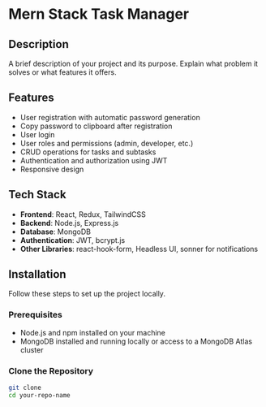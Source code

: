 # Mern Stack Task Manager


## Description

A brief description of your project and its purpose. Explain what problem it solves or what features it offers.

## Features

- User registration with automatic password generation
- Copy password to clipboard after registration
- User login
- User roles and permissions (admin, developer, etc.)
- CRUD operations for tasks and subtasks
- Authentication and authorization using JWT
- Responsive design

## Tech Stack

- **Frontend**: React, Redux, TailwindCSS
- **Backend**: Node.js, Express.js
- **Database**: MongoDB
- **Authentication**: JWT, bcrypt.js
- **Other Libraries**: react-hook-form, Headless UI, sonner for notifications

## Installation

Follow these steps to set up the project locally.

### Prerequisites

- Node.js and npm installed on your machine
- MongoDB installed and running locally or access to a MongoDB Atlas cluster

### Clone the Repository

```bash
git clone 
cd your-repo-name
